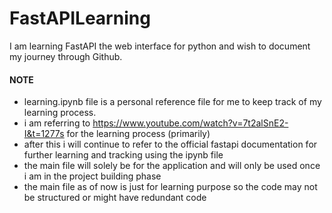 # FastAPILearning
I am learning FastAPI the web interface for python and wish to document my journey through Github.

#### NOTE
- learning.ipynb file is a personal reference file for me to keep track of my learning process.
- i am referring to https://www.youtube.com/watch?v=7t2alSnE2-I&t=1277s for the learning process (primarily)
- after this i will continue to refer to the official fastapi documentation for further learning and tracking using the ipynb file
- the main file will solely be for the application and will only be used once i am in the project building phase
- the main file as of now is just for learning purpose so the code may not be structured or might have redundant code
